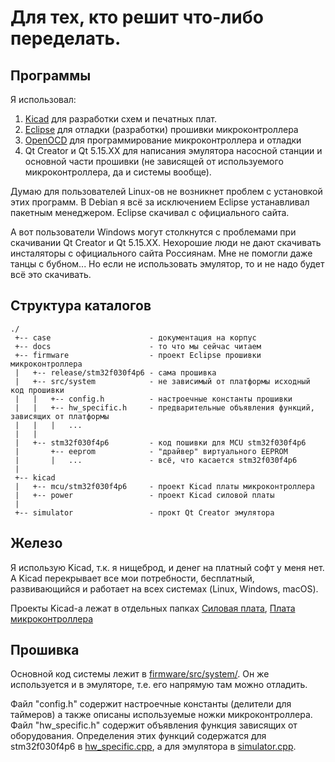 # Для тех, кто решит что-либо переделать.
## Программы

Я использовал:
1. [Kicad](https://www.kicad.org/download/) для разработки схем и печатных плат.
2. [Eclipse](https://www.eclipse.org/downloads/packages/release/2023-12/r/eclipse-ide-embedded-cc-developers) для отладки (разработки) прошивки микроконтроллера
3. [OpenOCD](https://github.com/openocd-org/openocd/releases/download/v0.12.0/openocd-v0.12.0-i686-w64-mingw32.tar.gz)  для программирование микроконтроллера и отладки
4. Qt Creator  и Qt 5.15.XX для написания эмулятора насосной станции и основной части прошивки (не зависящей от используемого микроконтроллера, да и системы вообще).

Думаю для пользователей Linux-ов не возникнет проблем с установкой этих программ. В Debian я всё за исключением Eclipse устанавливал пакетным менеджером. Eclipse скачивал с официального сайта.

А вот пользователи Windows могут столкнутся с проблемами при скачивании Qt Creator  и Qt 5.15.XX. Нехорошие люди не дают скачивать инсталяторы с официального сайта Россиянам. Мне не помогли даже танцы с бубном... Но если не использовать эмулятор, то и не надо будет всё это скачивать.

## Структура каталогов
```
./
 +-- case                      - документация на корпус
 +-- docs                      - то что мы сейчас читаем
 +-- firmware                  - проект Eclipse прошивки микроконтроллера
 |   +-- release/stm32f030f4p6 - сама прошивка
 |   +-- src/system            - не зависимый от платформы исходный код прошивки
 |   |   +-- config.h          - настроечные константы прошивки
 |   |   +-- hw_specific.h     - предварительные объявления функций, зависящих от платформы
 |   |   |   ...
 |   |      
 |   +-- stm32f030f4p6         - код пошивки для MCU stm32f030f4p6
 |       +-- eeprom            - "драйвер" виртуального EEPROM
 |       |   ...               - всё, что касается stm32f030f4p6
 |       
 +-- kicad
 |   +-- mcu/stm32f030f4p6     - проект Kicad платы микроконтроллера
 |   +-- power                 - проект Kicad силовой платы 
 |
 +-- simulator                 - прокт Qt Creator эмулятора
 ```
 
## Железо
Я использую Kicad, т.к. я нищеброд, и денег на платный софт у меня нет. А Kicad перекрывает все мои потребности, бесплатный, развивающийся и работает на всех системах (Linux, Windows, macOS).

Проекты Kicad-а лежат в отдельных папках  [Силовая плата](../kicad/power/), [Плата микроконтроллера](../kicad/mcu/stm32f030f4p6/)


## Прошивка
Основной код системы лежит в [firmware/src/system/](../firmware/src/system/). Он же используется и в эмуляторе, т.е. его напрямую там можно отладить. 

Файл "config.h" содержит настроечные константы (делители для таймеров) а также описаны используемые ножки микроконтроллера. Файл "hw_specific.h" содержит объявления функция зависящих от оборудования. Определения этих функций содержатся для stm32f030f4p6 в [hw_specific.cpp](../firmware/stm32f030f4p6/hw_specific.cpp), а для эмулятора в [simulator.cpp](../simulator/simulator.cpp).

